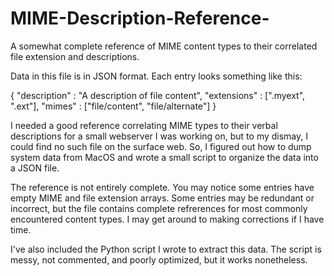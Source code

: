 # MIME-Description-Reference-
A somewhat complete reference of MIME content types to their correlated file extension and descriptions.

Data in this file is in JSON format. Each entry looks something like this:

{ "description" : "A description of file content", "extensions" : [".myext", ".ext"], "mimes" : ["file/content", "file/alternate"] }

I needed a good reference correlating MIME types to their verbal descriptions for a small webserver I was working on, but to my dismay, I could find no such file on the surface web. So, I figured out how to dump system data from MacOS and wrote a small script to organize the data into a JSON file.

The reference is not entirely complete. You may notice some entries have empty MIME and file extension arrays. Some entries may be redundant or incorrect, but the file contains complete refrerences for most commonly encountered content types. I may get around to making corrections if I have time.

I've also included the Python script I wrote to extract this data. The script is messy, not commented, and poorly optimized, but it works nonetheless. 
